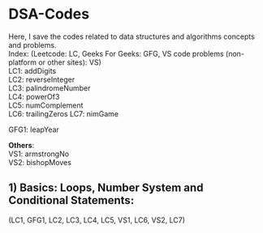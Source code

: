 # DSA-Codes
Here, I save the codes related to data structures and algorithms concepts and problems.  
Index:  (Leetcode: LC, Geeks For Geeks: GFG, VS code problems (non-platform or other sites): VS)  
LC1: addDigits  
LC2: reverseInteger  
LC3: palindromeNumber  
LC4: powerOf3  
LC5: numComplement  
LC6: trailingZeros
LC7: nimGame

GFG1: leapYear  
  
  
**Others**:  
VS1:  armstrongNo  
VS2: bishopMoves
  
## **1) Basics: Loops, Number System and Conditional Statements:**
  (LC1, GFG1, LC2, LC3, LC4, LC5, VS1, LC6, VS2, LC7)